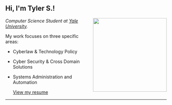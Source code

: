 <h2>Hi, I'm Tyler S.!</h2>
<img align='right' src="https://avatars.githubusercontent.com/u/11656073?v=4" width="230" />
<p><em>Computer Science Student at <a href="https://cpsc.yale.edu/">Yale University</a>.</em>

My work focuses on three specific areas:

- Cyberlaw & Technology Policy
- Cyber Security & Cross Domain Solutions
- Systems Administration and Automation

  <a href="https://about.rts2.us/">View my resume</a>
-----
